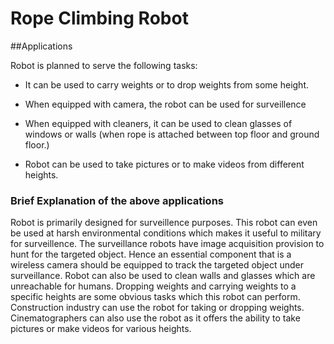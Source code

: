 # Rope Climbing Robot

##Applications

Robot is planned to serve the following tasks:

- It can be used to carry weights or to drop weights from some height.

- When equipped with camera, the robot can be used for surveillence

- When equipped with cleaners, it can be used to clean glasses of windows or walls (when rope is attached between top floor and ground floor.)

- Robot can be used to take pictures or to make videos from different heights.

### Brief Explanation of the above applications

Robot is primarily designed for surveillence purposes. This robot can even be used at harsh environmental conditions which makes it useful to military for surveillence.
 The surveillance robots have image acquisition provision to hunt for the targeted object. Hence an essential component that is a wireless camera should be
equipped to track the targeted object under surveillance. Robot can also be used to clean walls and glasses which are unreachable for humans. Dropping weights
and carrying weights to a specific heights are some obvious tasks which this robot can perform. Construction industry can use the robot for taking or dropping 
weights. Cinematographers can also use the robot as it offers the ability to take pictures or make videos for various heights.

